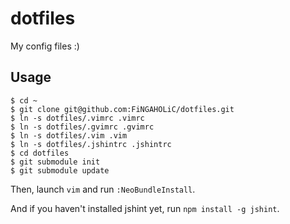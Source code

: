 # dotfiles

My config files :)

## Usage

```
$ cd ~
$ git clone git@github.com:FiNGAHOLiC/dotfiles.git
$ ln -s dotfiles/.vimrc .vimrc
$ ln -s dotfiles/.gvimrc .gvimrc
$ ln -s dotfiles/.vim .vim
$ ln -s dotfiles/.jshintrc .jshintrc
$ cd dotfiles
$ git submodule init
$ git submodule update
```

Then, launch `vim` and run `:NeoBundleInstall`.

And if you haven't installed jshint yet, run `npm install -g jshint`.


